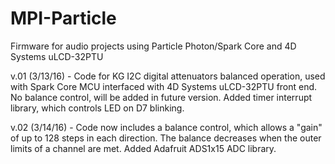# MPI-Particle
Firmware for audio projects using Particle Photon/Spark Core and 4D Systems uLCD-32PTU


v.01 (3/13/16) - Code for KG I2C digital attenuators balanced operation, used with Spark Core MCU interfaced with 4D Systems uLCD-32PTU front end. No balance control, will be added in future version. Added timer interrupt library, which controls LED on D7 blinking. 

v.02 (3/14/16) - Code now includes a balance control, which allows a "gain" of up to 128 steps in each direction. The balance decreases when the outer limits of a channel are met. Added Adafruit ADS1x15 ADC library. 
